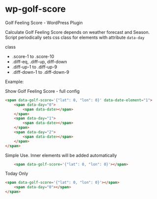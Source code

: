 # wp-golf-score
Golf Feeling Score - WordPress Plugin

Calculate Golf Feeling Score depends on weather forecast and Season.\
Script periodically sets css class for elements with attribute `data-day`

class
* .score-1 to .score-10
* .diff-eq, .diff-up, diff-down
* .diff-up-1 to .diff-up-9
* .diff-down-1 to .diff-down-9

Example:

Show Golf Feeling Score - full config
```html
<span data-golf-score='{"lat": 0, "lon": 0}' data-date-element="1">
    <span data-day="0">
        <span data-date></span>
    </span>
    <span data-day="1">
        <span data-date></span>
    </span>
    <span data-day="2">
        <span data-date></span>
    </span>
</span>
```

Simple Use. Inner elements will be added automatically

```html
    <span data-golf-score='{"lat": 0, "lon": 0}'></span>
```

Today Only

```html
<span data-golf-score='{"lat": 0, "lon": 0}'></span>
    <span data-day="0"></span>
</span>
```

